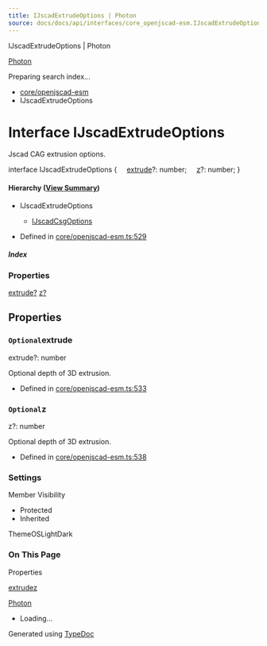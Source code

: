 ```yaml
---
title: IJscadExtrudeOptions | Photon
source: docs/docs/api/interfaces/core_openjscad-esm.IJscadExtrudeOptions.html
---
```


IJscadExtrudeOptions | Photon

[Photon](../index.md)




Preparing search index...

* [core/openjscad-esm](../modules/core_openjscad-esm.md)
* IJscadExtrudeOptions

# Interface IJscadExtrudeOptions

Jscad CAG extrusion options.

interface IJscadExtrudeOptions {
    [extrude](#extrude)?: number;
    [z](#z)?: number;
}

#### Hierarchy ([View Summary](../hierarchy.md#core/openjscad-esm.IJscadExtrudeOptions))

* IJscadExtrudeOptions
  + [IJscadCsgOptions](core_openjscad-esm.IJscadCsgOptions.md)

* Defined in [core/openjscad-esm.ts:529](https://github.com/mwhite454/photon/blob/main/packages/photon/src/core/openjscad-esm.ts#L529)

##### Index

### Properties

[extrude?](#extrude)
[z?](#z)

## Properties

### `Optional`extrude

extrude?: number

Optional depth of 3D extrusion.

* Defined in [core/openjscad-esm.ts:533](https://github.com/mwhite454/photon/blob/main/packages/photon/src/core/openjscad-esm.ts#L533)

### `Optional`z

z?: number

Optional depth of 3D extrusion.

* Defined in [core/openjscad-esm.ts:538](https://github.com/mwhite454/photon/blob/main/packages/photon/src/core/openjscad-esm.ts#L538)

### Settings

Member Visibility

* Protected
* Inherited

ThemeOSLightDark

### On This Page

Properties

[extrude](#extrude)[z](#z)

[Photon](../index.md)

* Loading...

Generated using [TypeDoc](https://typedoc.org/)
